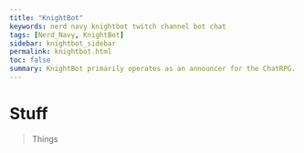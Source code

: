 ```yaml
---
title: "KnightBot"
keywords: nerd navy knightbot twitch channel bot chat
tags: [Nerd_Navy, KnightBot]
sidebar: knightbot_sidebar
permalink: knightbot.html
toc: false
summary: KnightBot primarily operates as an announcer for the ChatRPG.
---
```


# Stuff

> Things